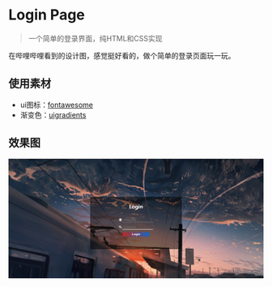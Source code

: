 # Login Page

> 一个简单的登录界面，纯HTML和CSS实现

在哔哩哔哩看到的设计图，感觉挺好看的，做个简单的登录页面玩一玩。

## 使用素材
- ui图标：[fontawesome](http://www.fontawesome.com.cn)
- 渐变色：[uigradients](https://uigradients.com/)

## 效果图
![effect pricture](/images/effect-pricture.png)